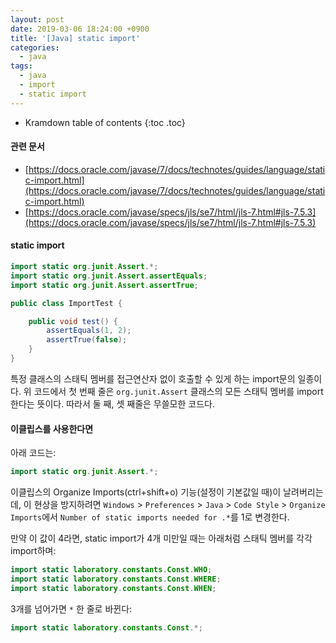 ```yaml
---
layout: post
date: 2019-03-06 18:24:00 +0900
title: '[Java] static import'
categories:
  - java
tags:
  - java
  - import
  - static import
---
```


* Kramdown table of contents
{:toc .toc}

#### 관련 문서

- [https://docs.oracle.com/javase/7/docs/technotes/guides/language/static-import.html](https://docs.oracle.com/javase/7/docs/technotes/guides/language/static-import.html)
- [https://docs.oracle.com/javase/specs/jls/se7/html/jls-7.html#jls-7.5.3](https://docs.oracle.com/javase/specs/jls/se7/html/jls-7.html#jls-7.5.3)

#### static import

```java
import static org.junit.Assert.*;
import static org.junit.Assert.assertEquals;
import static org.junit.Assert.assertTrue;

public class ImportTest {

    public void test() {
        assertEquals(1, 2);
        assertTrue(false);
    }
}
```

특정 클래스의 스태틱 멤버를 접근연산자 없이 호출할 수 있게 하는 import문의 일종이다. 위 코드에서 첫 번째 줄은 `org.junit.Assert` 클래스의 모든 스태틱 멤버를 import한다는 뜻이다. 따라서 둘 째, 셋 째줄은 무쓸모한 코드다.


#### 이클립스를 사용한다면

아래 코드는:

```java
import static org.junit.Assert.*;
```

이클립스의 Organize Imports(ctrl+shift+o) 기능(설정이 기본값일 때)이 날려버리는데, 이 현상을 방지하려면 `Windows` > `Preferences` > `Java` > `Code Style` > `Organize Imports`에서 `Number of static imports needed for .*`를 1로 변경한다.

만약 이 값이 4라면, static import가 4개 미만일 때는 아래처럼 스태틱 멤버를 각각 import하며:

```java
import static laboratory.constants.Const.WHO;
import static laboratory.constants.Const.WHERE;
import static laboratory.constants.Const.WHEN;
```

3개를 넘어가면 `*` 한 줄로 바뀐다:

```java
import static laboratory.constants.Const.*;
```
